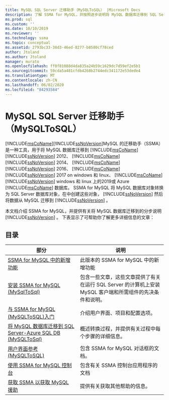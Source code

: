 ```yaml
---
title: MySQL SQL Server 迁移助手（MySQLToSQL） |Microsoft Docs
description: 了解 SSMA for MySQL，并按照逐步说明将 MySQL 数据库迁移到 SQL Server 或 Azure SQL 数据库。
ms.prod: sql
ms.custom: ''
ms.date: 10/10/2019
ms.reviewer: ''
ms.technology: ssma
ms.topic: conceptual
ms.assetid: 2793bc33-38d3-46ed-8277-b8580cf78ced
author: Jtoland
ms.author: Jtoland
manager: murato
ms.openlocfilehash: ff0f81088d4da835a24b59c1629dc7d59ef2e5b1
ms.sourcegitcommit: 59cda5a481cfdb4268b2744edc341172e53dede4
ms.translationtype: MT
ms.contentlocale: zh-CN
ms.lasthandoff: 06/02/2020
ms.locfileid: "84293584"
---
```

# <a name="sql-server-migration-assistant-for-mysql-mysqltosql"></a>MySQL SQL Server 迁移助手（MySQLToSQL）

[!INCLUDE[msCoName](../../includes/msconame_md.md)][!INCLUDE[ssNoVersion](../../includes/ssnoversion-md.md)]MySQL 的迁移助手（SSMA）是一种工具，用于将 MySQL 数据库迁移到 [!INCLUDE[msCoName](../../includes/msconame_md.md)] [!INCLUDE[ssNoVersion](../../includes/ssnoversion-md.md)] 2012、 [!INCLUDE[msCoName](../../includes/msconame_md.md)] [!INCLUDE[ssNoVersion](../../includes/ssnoversion-md.md)] 2014、 [!INCLUDE[msCoName](../../includes/msconame_md.md)] [!INCLUDE[ssNoVersion](../../includes/ssnoversion-md.md)] 2016、 [!INCLUDE[msCoName](../../includes/msconame_md.md)] [!INCLUDE[ssNoVersion](../../includes/ssnoversion-md.md)] 2017 on windows 和 linux、 [!INCLUDE[msCoName](../../includes/msconame_md.md)] [!INCLUDE[ssNoVersion](../../includes/ssnoversion-md.md)] windows 和 linux 上的2019或 Azure [!INCLUDE[msCoName](../../includes/msconame_md.md)] 数据库。 SSMA for MySQL 将 MySQL 数据库对象转换为 SQL Server 数据库对象，在中创建这些对象， [!INCLUDE[ssNoVersion](../../includes/ssnoversion-md.md)] 然后将数据从 MySQL 迁移到 [!INCLUDE[ssNoVersion](../../includes/ssnoversion-md.md)] 。  
  
本文档介绍 SSMA for MySQL，并提供有关将 MySQL 数据库迁移到的分步说明 [!INCLUDE[ssNoVersion](../../includes/ssnoversion-md.md)] 。 下表显示了可帮助你了解更多详细信息的文章：  
  
## <a name="contents"></a>目录  
  
|部分|说明|
|-----------|---------------|
|[SSMA for MySQL 中的新增功能](https://msdn.microsoft.com/1451a0b0-6713-4d0c-954f-ea3d8fce1d31)|此版本的 SSMA for MySQL 中的新增功能|  
|[安装 SSMA for MySQL &#40;MySqlToSql&#41;](../../ssma/mysql/installing-ssma-for-mysql-mysqltosql.md)|包含一些文章，这些文章提供了有关在运行 SQL Server 的计算机上安装 MySQL 客户端和所需组件的先决条件和说明。|  
|[与 SSMA for MySQL &#40;MySQLToSQL&#41;入门](../../ssma/mysql/getting-started-with-ssma-for-mysql-mysqltosql.md)|介绍用户界面、项目和配置选项。|  
|[将 MySQL 数据库迁移到 SQL Server-Azure SQL DB &#40;MySQLToSql&#41;](../../ssma/mysql/migrating-mysql-databases-to-sql-server-azure-sql-db-mysqltosql.md)|概述转换过程，并提供有关过程中每个步骤的详细信息。|  
|[用户界面参考 &#40;MySQLToSQL&#41;](../../ssma/mysql/user-interface-reference-mysqltosql.md)|包含 SSMA for MySQL 对话框的文档。|  
|[使用 SSMA for MySQL 控制台](working-with-ssma-for-mysql-console-mysqltosql.md)|包含有关 SSMA 控制台应用程序的文档|  
|[获取 SSMA 以获取 MySQL 援助](https://go.microsoft.com/fwlink/?LinkID=708538&clcid=0x409)|提供有关获取其他帮助的信息。|  
